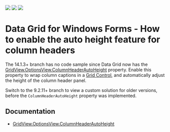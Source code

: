 <!-- default badges list -->
![](https://img.shields.io/endpoint?url=https://codecentral.devexpress.com/api/v1/VersionRange/128628568/14.1.3%2B)
[![](https://img.shields.io/badge/Open_in_DevExpress_Support_Center-FF7200?style=flat-square&logo=DevExpress&logoColor=white)](https://supportcenter.devexpress.com/ticket/details/E2574)
[![](https://img.shields.io/badge/📖_How_to_use_DevExpress_Examples-e9f6fc?style=flat-square)](https://docs.devexpress.com/GeneralInformation/403183)
<!-- default badges end -->
# Data Grid for Windows Forms - How to enable the auto height feature for column headers

The 14.1.3+ branch has no code sample since Data Grid now has the [GridView.OptionsView.ColumnHeaderAutoHeight](https://docs.devexpress.com/WindowsForms/DevExpress.XtraGrid.Views.Grid.GridOptionsView.ColumnHeaderAutoHeight) property. Enable this property 
to wrap column captions in a [Grid Control](https://docs.devexpress.com/WindowsForms/3455/controls-and-libraries/data-grid), and automatically adjust the height of the column header panel.

Switch to the 9.2.11+ branch to view a custom solution for older versions, before the `ColumnHeaderAutoHeight` property was implemented.

## Documentation
- [GridView.OptionsView.ColumnHeaderAutoHeight](https://docs.devexpress.com/WindowsForms/DevExpress.XtraGrid.Views.Grid.GridOptionsView.ColumnHeaderAutoHeight)
